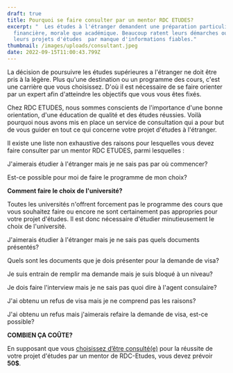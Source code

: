```yaml
---
draft: true
title: Pourquoi se faire consulter par un mentor RDC ETUDES?
excerpt: "  Les études à l'étranger demandent une préparation particulière tant
  financière, morale que académique. Beaucoup ratent leurs démarches ou encore
  leurs projets d'études  par manque d'informations fiables."
thumbnail: /images/uploads/consultant.jpeg
date: 2022-09-15T11:00:43.799Z
---
```

La décision de poursuivre les études supérieures a l'étranger ne doit être pris à la légère. Plus qu'une destination ou un programme des cours, c'est une carrière que vous choisissez. D'où il est nécessaire de se faire orienter par un expert afin d'atteindre les objectifs que vous vous êtes fixés.

Chez RDC ETUDES, nous sommes conscients de l'importance d'une bonne orientation, d'une éducation de qualité et des études réussies. Voilà pourquoi nous avons mis en place un service de consultation qui a pour but de vous guider en tout ce qui concerne votre projet d'études à l'étranger.

Il existe une liste non exhaustive des raisons pour lesquelles vous devez  faire consulter par un mentor RDC ETUDES, parmi lesquelles :

J'aimerais étudier à l'étranger mais je ne sais pas par où commencer?



Est-ce possible pour moi de faire le programme de mon choix?

**Comment faire le choix de l'université?**

Toutes les universités n'offrent forcement pas le programme des cours que vous souhaitez faire ou encore ne sont certainement pas appropries pour votre projet d'études. Il est donc nécessaire d'étudier minutieusement le choix de l'université.

J'aimerais étudier à l'étranger mais je ne sais pas quels documents présentés?

Quels sont les documents que je dois présenter pour la demande de visa?

Je suis entrain de remplir ma demande mais je suis bloqué à un niveau?

Je dois faire l'interview mais je ne sais pas quoi dire à l'agent consulaire?

J'ai obtenu un refus de visa mais je ne comprend pas les raisons?

J'ai obtenu un refus mais j'aimerais refaire la demande de visa, est-ce possible?

**COMBIEN ÇA COÛTE?**

En supposant que vous [choisissez d’être consulté(e)](https://www.rdcetudes.com/assistance-process) pour la réussite de votre projet d'études par un mentor de RDC-Etudes, vous devez prévoir **50$**.